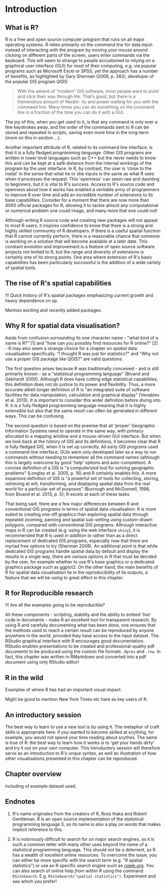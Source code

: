 Introduction
========================================================

## What is R?

R is a free and open source computer program that runs on 
all major operating systems. R relies primarily 
on the *command line* for data input: instead of 
interacting with the program by
moving your mouse around clicking on different parts of the screen, users
enter commands via the keyboard. This will seem to strange to people 
accustomed to relying on a graphical user interface (GUI) for most of their 
computing, e.g. via popular programs such as Microsoft Excel or SPSS, 
yet the approach has a number of benefits, as highlighted by Gary Sherman
(2008, p. 283), developer of the popular GIS program QGIS:

> With the advent of
“modern” GIS software, most people want to point and click their way
through life. That’s good, but there is a tremendous amount of flexibil-
ity and power waiting for you with the command line. Many times you
can do something on the command line in a fraction of the time you can
do it with a GUI.

The joy of this, when you get used to it, is that any
command is only ever a few keystrokes
away, and the order of the commands sent to R can be stored and repeated in 
scripts, saving even more time in the long-term (more on this in section ...).

Another important attribute of R, related to its command line interface, 
is that it is a fully fledged *programming language*. Other 
GIS programs are written in lower level languages such as C++ but 
the never needs to know this and can be kept at a safe distance from 
the internal workings of the program by the user interface. In R, by contrast, 
the user is 'close to the metal' in the sense that what he or she inputs 
is the same as what R sees when it processes the request. This 'openness' 
can seem raw and daunting to beginners, but it is vital to R's success. 
Access to R's source code and openness about how it works has enabled 
a veritable army of programmers to improve R over time and add 
an incredible number of extensions to its base capabilities. 
Consider for a moment that there are now more than 4000 official packages
for R, allowing it to tackle almost any computational or numerical problem one could image, 
and many more that one could not!

Although writing R source code and creating new packages will not
appeal to most R users, it inspires confidence to know that there is 
a strong and highly skilled community of R developers. If there is a 
useful spatial function that R cannot currently perform, there 
is a reasonable chance that someone is working on a solution that will become 
available at a later date. This constant evolution and improvement is 
a feature of open source software projects not limited to R, but the 
range and diversity of extensions is certainly one of its strong points. 
One area where extension of R's basic capabilities has been particularly 
successful is the addition of a wide variety of spatial tools. 

## The rise of R's spatial capabilities

!!! Quick history of R's spatial packages emphasizing current growth and heavy dependence on sp.

Mention exciting and recently added packages.

## Why R for spatial data visualisation?

Aside from confusion surrounding its one character name - "what kind of a name is R?" [1] and 
"how can you possibly find resources for R online?" [2] -
R may also seem a strange choice for a chapter on *spatial* data visualisation specifically.
"I thought R was just for statistics?" and "Why not use a proper GIS package 
like QGIS?" are valid questions.

The first question arises because R was traditionally
conceived - and is still primarily known - as a
"statistical programming language" (Bivand and Gebhardt 2000). Although R does have cutting 
edge statistical capabilities, this definition does not do justice to its power and 
flexibility. 
Thus, a more accurate albeit longer definition of R
is "an integrated suite of software facilities for data manipulation, calculation and graphical
display" (Venables et al. 2013). It is important to consider this 
wider definition before diving into R: it is a fully fledged programming language
meaning that it is highly extensible but also that the same result can 
often be generated in different ways. This can be confusing. 

The second question is based on the premise that all 'proper' Geographic Information Systems
need to operate in the same way, with primacy allocated to a mapping window and a 
mouse-driven GUI interface. But when we look back at the history of GIS and its definitions, 
it becomes clear that R *is* fully fledged GIS, when it is set up correctly. 
All early GIS programs used a command-line interface; GUIs were only developed 
later as a way to run commands without needing to remember all the command names
(although this is largely overcome by good 'help' options and auto-completion).
A concise definition of a GIS is "a computerized tool for solving
geographic problems" (Longley et al. 2005, p. 16) and R certainly enables this. 
A more expansive definition of GIS is "a powerful set of tools
for collecting, storing, retrieving at will, transforming, and displaying spatial
data from the real world for a particular set of purposes" (Burrough and McDonnell, 1998, 
from Bivand et al. 2013, p. 5); R excels at each of these tasks.

That being said, there are a few major differences between R and conventional GIS programs
in terms of spatial data visualisation:
R is more suited to creating one-off graphics than exploring spatial data through 
repeated zooming, panning and spatial sub-setting using custom-drawn polygons, 
compared with conventional GIS programs. Although interactive maps in R can 
be created (e.g. using the web interface `shiny`), it is recommended that R
is used *in addition to* rather than as a direct replacement of dedicated GIS
programs, especially now that there are myriad free options to try (Sherman 2008).
An additional point is that while dedicated GIS programs handle spatial data by 
default and display the results in a single way, there are various options in R
that must be decided by the user, for example whether to use R's base graphics 
or a dedicated graphics package such as ggplot2. On the other hand, the main 
benefits of R for spatial data visualisation lie in the *reproducibility* of 
its outputs, a feature that we will be using to great effect in this chapter.

## R for Reproducible research

!!! Are all the examples going to be reproducible?

All these components - scripting, stability and the ability to 
embed 'live' code in documents - make R an excellent tool for 
transparent research. By using R and carefully documenting what has been done, 
one ensures that the methods used to reach a certain result can be reproduced 
by anyone anywhere in the world, provided they have access to the input dataset.
The RStudio graphical interface with R encourages good documentation.
RStudio enables presentations to be created and professional-quality 
pdf documents to be produced using the custom file formats `.Rpres` and `.rnw`.
In fact, this chapter was written in RMarkdown and 
converted into a pdf document using only RStudio editor!

## R in the wild

Examples of where R has had an important visual impact.

Might be good to mention New York Times etc here as key users of R.

## An introductory session

The best way to learn to use a new tool is by using it. 
The metaphor of craft skills is appropriate here: if you wanted to 
become skilled at scything, for example, you would not spend 
your time reading about scythes. The same is true of R: the best 
way to learn how it works is to 'get your hands dirty' and try it 
out on your own computer. This introductory session will therefore serve 
as an introduction to R's unque *syntax*, as well an illustration of 
how other visualisations presented in this chapter can be reproduced. 

## Chapter overview

including of example dataset used.

## Endnotes

1. R's name originates from the creators of R, Ross Ihaka and Robert Gentleman.
R is an open source implementation of the statistical programming language S, 
so its name is also a play on words that makes implicit reference to this.

2. R is notoriously difficult to search for on major search 
engines, as it is such a common letter with many other uses beyond the name
of a statistical programming language. This should not be a deterrent, as 
R has a wealth of excellent online resources. To overcome the issue, 
you can either be more specific with the search term (e.g. "R spatial statistics")
or use an R specific search engine such as [rseek.org](http://www.rseek.org/).
You can also search of online help *from within R* using the command `RSiteSearch`.
E.g. `RSiteSearch("spatial statistics")`. Experiment and see which you prefer!

